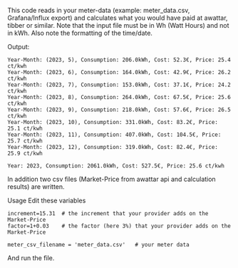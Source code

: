 This code reads in your meter-data (example: meter_data.csv, Grafana/Influx export) and calculates what you would have paid at awattar, tibber or similar. Note that the input file must be in Wh (Watt Hours) and not in kWh. Also note the formatting of the time/date.

Output:
```
Year-Month: (2023, 5), Consumption: 206.0kWh, Cost: 52.3€, Price: 25.4 ct/kwh
Year-Month: (2023, 6), Consumption: 164.0kWh, Cost: 42.9€, Price: 26.2 ct/kwh
Year-Month: (2023, 7), Consumption: 153.0kWh, Cost: 37.1€, Price: 24.2 ct/kwh
Year-Month: (2023, 8), Consumption: 264.0kWh, Cost: 67.5€, Price: 25.6 ct/kwh
Year-Month: (2023, 9), Consumption: 218.0kWh, Cost: 57.6€, Price: 26.5 ct/kwh
Year-Month: (2023, 10), Consumption: 331.0kWh, Cost: 83.2€, Price: 25.1 ct/kwh
Year-Month: (2023, 11), Consumption: 407.0kWh, Cost: 104.5€, Price: 25.7 ct/kwh
Year-Month: (2023, 12), Consumption: 319.0kWh, Cost: 82.4€, Price: 25.9 ct/kwh

Year: 2023, Consumption: 2061.0kWh, Cost: 527.5€, Price: 25.6 ct/kwh
```

In addition two csv files (Market-Price from awattar api and calculation results) are written.

Usage Edit these variables
```
increment=15.31  # the increment that your provider adds on the Market-Price
factor=1+0.03    # the factor (here 3%) that your provider adds on the Market-Price

meter_csv_filename = 'meter_data.csv'   # your meter data

```
And run the file.
